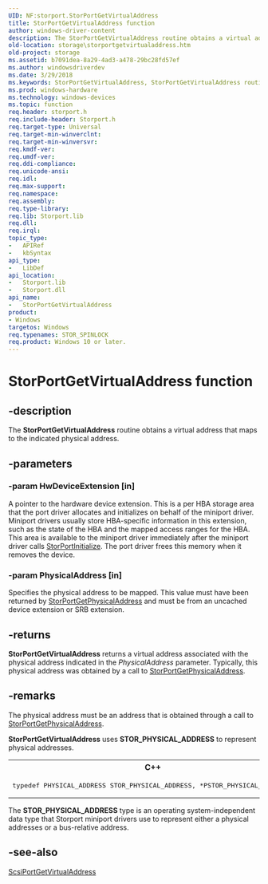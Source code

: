 ```yaml
---
UID: NF:storport.StorPortGetVirtualAddress
title: StorPortGetVirtualAddress function
author: windows-driver-content
description: The StorPortGetVirtualAddress routine obtains a virtual address that maps to the indicated physical address.
old-location: storage\storportgetvirtualaddress.htm
old-project: storage
ms.assetid: b7091dea-8a29-4ad3-a478-29bc28fd57ef
ms.author: windowsdriverdev
ms.date: 3/29/2018
ms.keywords: StorPortGetVirtualAddress, StorPortGetVirtualAddress routine [Storage Devices], storage.storportgetvirtualaddress, storport/StorPortGetVirtualAddress, storprt_5245f704-dce0-4683-8510-064ccbb4158c.xml
ms.prod: windows-hardware
ms.technology: windows-devices
ms.topic: function
req.header: storport.h
req.include-header: Storport.h
req.target-type: Universal
req.target-min-winverclnt: 
req.target-min-winversvr: 
req.kmdf-ver: 
req.umdf-ver: 
req.ddi-compliance: 
req.unicode-ansi: 
req.idl: 
req.max-support: 
req.namespace: 
req.assembly: 
req.type-library: 
req.lib: Storport.lib
req.dll: 
req.irql: 
topic_type:
-	APIRef
-	kbSyntax
api_type:
-	LibDef
api_location:
-	Storport.lib
-	Storport.dll
api_name:
-	StorPortGetVirtualAddress
product:
- Windows
targetos: Windows
req.typenames: STOR_SPINLOCK
req.product: Windows 10 or later.
---
```


# StorPortGetVirtualAddress function


## -description


The <b>StorPortGetVirtualAddress</b> routine obtains a virtual address that maps to the indicated physical address. 


## -parameters




### -param HwDeviceExtension [in]

A pointer to the hardware device extension. This is a per HBA storage area that the port driver allocates and initializes on behalf of the miniport driver. Miniport drivers usually store HBA-specific information in this extension, such as the state of the HBA and the mapped access ranges for the HBA. This area is available to the miniport driver immediately after the miniport driver calls <a href="https://msdn.microsoft.com/library/windows/hardware/ff567108">StorPortInitialize</a>. The port driver frees this memory when it removes the device. 


### -param PhysicalAddress [in]

Specifies the physical address to be mapped. This value must have been returned by <a href="https://msdn.microsoft.com/library/windows/hardware/ff567095">StorPortGetPhysicalAddress</a> and must be from an uncached device extension or SRB extension.


## -returns



<b>StorPortGetVirtualAddress</b> returns a virtual address associated with the physical address indicated in the <i>PhysicalAddress</i> parameter. Typically, this physical address was obtained by a call to <a href="https://msdn.microsoft.com/library/windows/hardware/ff567095">StorPortGetPhysicalAddress</a>. 




## -remarks



The physical address must be an address that is obtained through a call to <a href="https://msdn.microsoft.com/library/windows/hardware/ff567095">StorPortGetPhysicalAddress</a>.

<b>StorPortGetVirtualAddress</b> uses <b>STOR_PHYSICAL_ADDRESS</b> to represent physical addresses.

<div class="code"><span codelanguage="ManagedCPlusPlus"><table>
<tr>
<th>C++</th>
</tr>
<tr>
<td>
<pre>typedef PHYSICAL_ADDRESS STOR_PHYSICAL_ADDRESS, *PSTOR_PHYSICAL_ADDRESS;
</pre>
</td>
</tr>
</table></span></div>
The <b>STOR_PHYSICAL_ADDRESS</b> type is an operating system-independent data type that Storport miniport drivers use to represent either a physical addresses or a bus-relative address. 




## -see-also




<a href="https://msdn.microsoft.com/library/windows/hardware/ff564643">ScsiPortGetVirtualAddress</a>
 

 

